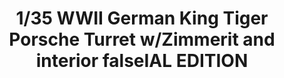 ---
title: "1/35 WWII German King Tiger Porsche Turret w/Zimmerit and interior  falseIAL EDITION"
price: "TBA" 
desc: "Maketa"
img_path: "/assets/img/TAKO2046S.jpg"
brand: "N/A"
available: false
special_offer: false
new: false
soon: false
cat: "010000"
subcat: "010200"
subsubcat: "0N/A"
sifra: "TAKO2046S"
---